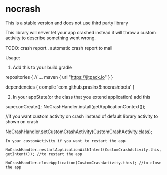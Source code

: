 # nocrash

This is a stable version and does not use third party library

This library will never let your app crashed instead it will throw a custom activity to describe something went wrong.

TODO: crash report.. automatic crash report to mail

Usage:

1. Add this to your build.gradle

repositories { // ... maven { url "https://jitpack.io" } }

dependencies { compile 'com.github.praslnx8:nocrash:beta' }

2. In your appState(or the class that you extend application) add this

super.onCreate();
NoCrashHandler.install(getApplicationContext());

//if you want custom activity on crash instead of default library activity to shown on crash

NoCrashHandler.setCustomCrashActivity(CustomCrashActivity.class);

    In your customActivity if you want to restart the app

    NoCrashHandler.restartApplicationWithIntent(CustomCrashActivity.this, getIntent()); //to restart the app

    NoCrashHandler.closeApplication(CustomCrashActivity.this); //to close the app
